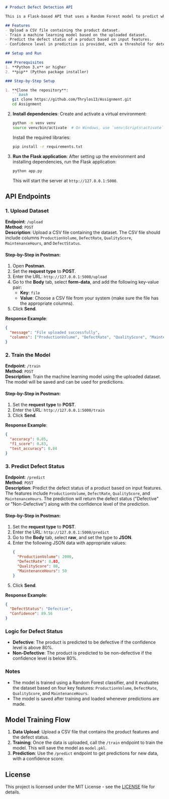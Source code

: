 ```markdown
# Product Defect Detection API

This is a Flask-based API that uses a Random Forest model to predict whether a product is "Defective" or "Non-Defective" based on various input features such as Production Volume, Defect Rate, Quality Score, and Maintenance Hours.

## Features
- Upload a CSV file containing the product dataset.
- Train a machine learning model based on the uploaded dataset.
- Predict the defect status of a product based on input features.
- Confidence level in prediction is provided, with a threshold for determining defect status.

## Setup and Run

### Prerequisites
1. **Python 3.x** or higher
2. **pip** (Python package installer)

### Step-by-Step Setup

1. **Clone the repository**:
   ```bash
   git clone https://github.com/Thrylos13/Assignment.git
   cd Assignment
   ```

2. **Install dependencies**:
   Create and activate a virtual environment:
   ```bash
   python -m venv venv
   source venv/bin/activate  # On Windows, use `venv\Scripts\activate`
   ```

   Install the required libraries:
   ```bash
   pip install -r requirements.txt
   ```

3. **Run the Flask application**:
   After setting up the environment and installing dependencies, run the Flask application:
   ```bash
   python app.py
   ```

   This will start the server at `http://127.0.0.1:5000`.

## API Endpoints

### 1. Upload Dataset
**Endpoint**: `/upload`  
**Method**: `POST`  
**Description**: Upload a CSV file containing the dataset. The CSV file should include columns `ProductionVolume`, `DefectRate`, `QualityScore`, `MaintenanceHours`, and `DefectStatus`.

#### Step-by-Step in Postman:
1. Open **Postman**.
2. Set the **request type** to **POST**.
3. Enter the URL: `http://127.0.0.1:5000/upload`
4. Go to the **Body** tab, select **form-data**, and add the following key-value pair:
   - **Key**: `file`
   - **Value**: Choose a CSV file from your system (make sure the file has the appropriate columns).
5. Click **Send**.

**Response Example**:
```json
{
  "message": "File uploaded successfully",
  "columns": ["ProductionVolume", "DefectRate", "QualityScore", "MaintenanceHours", "DefectStatus"]
}
```

### 2. Train the Model
**Endpoint**: `/train`  
**Method**: `POST`  
**Description**: Train the machine learning model using the uploaded dataset. The model will be saved and can be used for predictions.

#### Step-by-Step in Postman:
1. Set the **request type** to **POST**.
2. Enter the URL: `http://127.0.0.1:5000/train`
3. Click **Send**.

**Response Example**:
```json
{
  "accuracy": 0.85,
  "f1_score": 0.83,
  "test_accuracy": 0.84
}
```

### 3. Predict Defect Status
**Endpoint**: `/predict`  
**Method**: `POST`  
**Description**: Predict the defect status of a product based on input features. The features include `ProductionVolume`, `DefectRate`, `QualityScore`, and `MaintenanceHours`. The prediction will return the defect status ("Defective" or "Non-Defective") along with the confidence level of the prediction.

#### Step-by-Step in Postman:
1. Set the **request type** to **POST**.
2. Enter the URL: `http://127.0.0.1:5000/predict`
3. Go to the **Body** tab, select **raw**, and set the type to **JSON**.
4. Enter the following JSON data with appropriate values:
   ```json
   {
     "ProductionVolume": 2000,
     "DefectRate": 0.03,
     "QualityScore": 88,
     "MaintenanceHours": 50
   }
   ```
5. Click **Send**.

**Response Example**:
```json
{
  "DefectStatus": "Defective",
  "Confidence": 89.56
}
```

### Logic for Defect Status
- **Defective**: The product is predicted to be defective if the confidence level is above 80%.
- **Non-Defective**: The product is predicted to be non-defective if the confidence level is below 80%.

### Notes
- The model is trained using a Random Forest classifier, and it evaluates the dataset based on four key features: `ProductionVolume`, `DefectRate`, `QualityScore`, and `MaintenanceHours`.
- The model is saved after training and loaded whenever predictions are made.

## Model Training Flow

1. **Data Upload**: Upload a CSV file that contains the product features and the defect status.
2. **Training**: Once the data is uploaded, call the `/train` endpoint to train the model. This will save the model as `model.pkl`.
3. **Prediction**: Use the `/predict` endpoint to get predictions for new data, with a confidence score.

## License
This project is licensed under the MIT License - see the [LICENSE](LICENSE) file for details.
